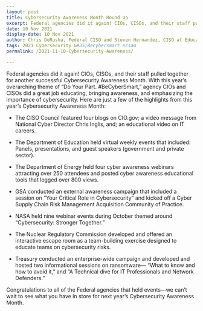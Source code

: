 ```yaml
---
layout: post
title: Cybersecurity Awareness Month Round Up
excerpt: Federal agencies did it again! CIOs, CISOs, and their staff pulled together for another successful Cybersecurity Awareness Month. With this year’s overarching theme of “Do Your Part. &#35;Becybersmart”, agency CIOs and CISOs did a great job educating, bringing awareness, and emphasizing the importance of cybersecurity. 
date: 10 Nov 2021
display-date: 10 Nov 2021
author: Chris DeRusha, Federal CISO and Steven Hernandez, CISO at Education 
tags: 2021 Cybersecurity &#35;Becybersmart ncsam
permalink: /2021-11-10-Cybersecurity-Awareness/

---
```

Federal agencies did it again! CIOs, CISOs, and their staff pulled together for another successful Cybersecurity Awareness Month. With this year’s overarching theme of “Do Your Part. #BeCyberSmart,” agency CIOs and CISOs did a great job educating, bringing awareness, and emphasizing the importance of cybersecurity. Here are just a few of the highlights from this year’s Cybersecurity Awareness Month:


* The CISO Council featured four blogs on CIO.gov; a video message from National Cyber Director Chris Inglis, and; an educational video on IT careers. 

* The Department of Education held virtual weekly events that included: Panels, presentations, and guest speakers (government and private sector).

* The Department of Energy held four cyber awareness webinars attracting over 250 attendees and posted cyber awareness educational tools that logged over 800 views.

* GSA conducted an external awareness campaign that included a session on “Your Critical Role in Cybersecurity” and kicked off a Cyber Supply Chain Risk Management Acquisition Community of Practice.

* NASA held nine webinar events during October themed around “Cybersecurity: Stronger Together.” 

* The Nuclear Regulatory Commission developed and offered an interactive escape room as a team-building exercise designed to educate teams on cybersecurity risks.

* Treasury conducted an enterprise-wide campaign and developed and hosted two informational sessions on ransomware— “What to know and how to avoid it,” and “A Technical dive for IT Professionals and Network Defenders.”

Congratulations to all of the Federal agencies that held events—we can’t wait to see what you have in store for next year’s Cybersecurity Awareness Month.